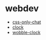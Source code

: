 # webdev

- [css-only-chat](https://github.com/kkuchta/css-only-chat)
- [clock](https://oimo.io/works/clock/)
- [wobble-clock](https://somethingorotherwhatever.com/wobble-clock/)


